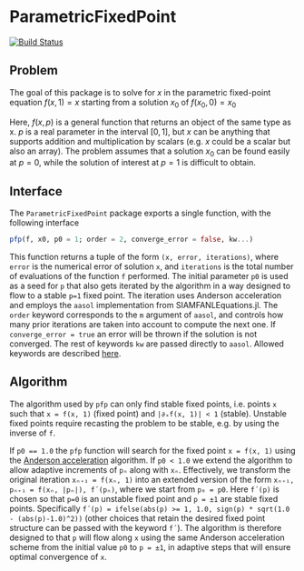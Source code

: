 # ParametricFixedPoint

[![Build Status](https://github.com/pablosanjose/ParametricFixedPoint.jl/actions/workflows/CI.yml/badge.svg?branch=main)](https://github.com/pablosanjose/ParametricFixedPoint.jl/actions/workflows/CI.yml?query=branch%3Amain)


## Problem

The goal of this package is to solve for $x$ in the parametric fixed-point equation $f(x, 1) = x$ starting from a solution $x_0$ of $f(x_0, 0) = x_0$

Here, $f(x, p)$ is a general function that returns an object of the same type as x. $p$ is a real parameter in the interval $[0,1]$, but $x$ can be anything that supports addition and multiplication by scalars (e.g. $x$ could be a scalar but also an array). The problem assumes that a solution $x_0$ can be found easily at $p=0$, while the solution of interest at $p=1$ is difficult to obtain.

## Interface

The `ParametricFixedPoint` package exports a single function, with the following interface
```julia
pfp(f, x0, p0 = 1; order = 2, converge_error = false, kw...)
```
This function returns a tuple of the form `(x, error, iterations)`, where `error` is the numerical error of solution `x`,  and `iterations` is the total number of evaluations of the function `f` performed. The initial parameter `p0` is used as a seed for `p` that also gets iterated by the algorithm in a way designed to flow to a stable `p=1` fixed point. The iteration uses Anderson acceleration and employs the `aasol` implementation from SIAMFANLEquations.jl. The `order` keyword corresponds to the `m` argument of `aasol`, and controls how many prior iterations are taken into account to compute the next one. If `converge_error = true` an error will be thrown if the solution is not converged. The rest of keywords `kw` are passed directly to `aasol`. Allowed keywords are described [here](https://ctkelley.github.io/SIAMFANLEquations.jl/dev/functions/aasol/).


## Algorithm

The algorithm used by `pfp` can only find stable fixed points, i.e. points `x` such that `x = f(x, 1)` (fixed point) and `|∂ₓf(x, 1)| < 1` (stable). Unstable fixed points require recasting the problem to be stable, e.g. by using the inverse of `f`.

If `p0 == 1.0` the `pfp` function will search for the fixed point `x = f(x, 1)` using the [Anderson acceleration](https://en.wikipedia.org/wiki/Anderson_acceleration) algorithm. If `p0 < 1.0` we extend the algorithm to allow adaptive increments of `pₙ` along with `xₙ`. Effectively, we transform the original iteration `xₙ₊₁ = f(xₙ, 1)` into an extended version of the form `xₙ₊₁, pₙ₊₁ = f(xₙ, |pₙ|), f´(pₙ)`, where we start from `p₀ = p0`. Here `f´(p)` is chosen so that `p=0` is an unstable fixed point and `p = ±1` are stable fixed points. Specifically `f´(p) = ifelse(abs(p) >= 1, 1.0, sign(p) * sqrt(1.0 - (abs(p)-1.0)^2))` (other choices that retain the desired fixed point structure can be passed with the keyword `f´`). The algorithm is therefore designed to that `p` will flow along `x` using the same Anderson acceleration scheme from the initial value `p0` to `p = ±1`, in adaptive steps that will ensure optimal convergence of `x`.
